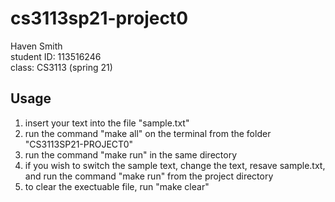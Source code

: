 # cs3113sp21-project0
Haven Smith<br/>
student ID: 113516246<br/>
class: CS3113 (spring 21)
## Usage
1. insert your text into the file "sample.txt"
2. run the command "make all" on the terminal from the folder "CS3113SP21-PROJECT0"
3. run the command "make run" in the same directory
4. if you wish to switch the sample text, change the text, resave sample.txt, and run the command "make run" from the project directory
5. to clear the exectuable file, run "make clear"

